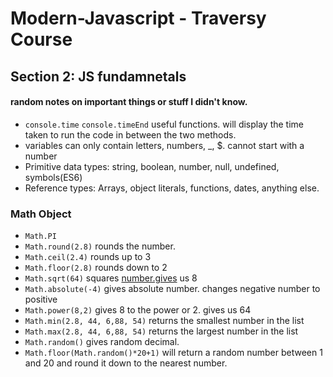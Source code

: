 # Modern-Javascript - Traversy Course

## Section 2: JS fundamnetals
#### random notes on important things or stuff I didn't know.

- `console.time`  `console.timeEnd` useful functions. will display the time taken to run the code in between the two methods.
- variables can only contain letters, numbers, _, $. cannot start with a number
- Primitive data types: string, boolean, number, null, undefined, symbols(ES6)
- Reference types: Arrays, object literals, functions, dates, anything else.

### Math Object

- `Math.PI`
- `Math.round(2.8)` rounds the number.
- `Math.ceil(2.4)` rounds up to 3
- `Math.floor(2.8)` rounds down to 2
- `Math.sqrt(64)` squares [number.gives](http://number.gives) us 8
- `Math.absolute(-4)` gives absolute number. changes negative number to positive
- `Math.power(8,2)` gives 8 to the power or 2. gives us 64
- `Math.min(2.8, 44, 6,88, 54)` returns the smallest number in the list
- `Math.max(2.8, 44, 6,88, 54)` returns the largest number in the list
- `Math.random()` gives random decimal.
- `Math.floor(Math.random()*20+1)`  will return a random number between 1 and 20 and round it down to the nearest number.
